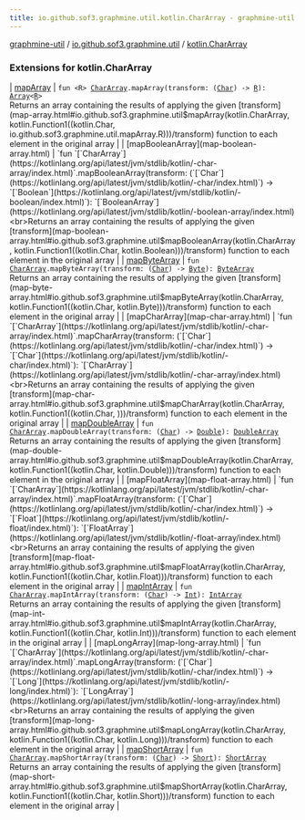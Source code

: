```yaml
---
title: io.github.sof3.graphmine.util.kotlin.CharArray - graphmine-util
---
```


[graphmine-util](../../index.html) / [io.github.sof3.graphmine.util](../index.html) / [kotlin.CharArray](./index.html)

### Extensions for kotlin.CharArray

| [mapArray](map-array.html) | `fun <R> `[`CharArray`](https://kotlinlang.org/api/latest/jvm/stdlib/kotlin/-char-array/index.html)`.mapArray(transform: (`[`Char`](https://kotlinlang.org/api/latest/jvm/stdlib/kotlin/-char/index.html)`) -> `[`R`](map-array.html#R)`): `[`Array`](https://kotlinlang.org/api/latest/jvm/stdlib/kotlin/-array/index.html)`<`[`R`](map-array.html#R)`>`<br>Returns an array containing the results of applying the given [transform](map-array.html#io.github.sof3.graphmine.util$mapArray(kotlin.CharArray, kotlin.Function1((kotlin.Char, io.github.sof3.graphmine.util.mapArray.R)))/transform) function to each element in the original array |
| [mapBooleanArray](map-boolean-array.html) | `fun `[`CharArray`](https://kotlinlang.org/api/latest/jvm/stdlib/kotlin/-char-array/index.html)`.mapBooleanArray(transform: (`[`Char`](https://kotlinlang.org/api/latest/jvm/stdlib/kotlin/-char/index.html)`) -> `[`Boolean`](https://kotlinlang.org/api/latest/jvm/stdlib/kotlin/-boolean/index.html)`): `[`BooleanArray`](https://kotlinlang.org/api/latest/jvm/stdlib/kotlin/-boolean-array/index.html)<br>Returns an array containing the results of applying the given [transform](map-boolean-array.html#io.github.sof3.graphmine.util$mapBooleanArray(kotlin.CharArray, kotlin.Function1((kotlin.Char, kotlin.Boolean)))/transform) function to each element in the original array |
| [mapByteArray](map-byte-array.html) | `fun `[`CharArray`](https://kotlinlang.org/api/latest/jvm/stdlib/kotlin/-char-array/index.html)`.mapByteArray(transform: (`[`Char`](https://kotlinlang.org/api/latest/jvm/stdlib/kotlin/-char/index.html)`) -> `[`Byte`](https://kotlinlang.org/api/latest/jvm/stdlib/kotlin/-byte/index.html)`): `[`ByteArray`](https://kotlinlang.org/api/latest/jvm/stdlib/kotlin/-byte-array/index.html)<br>Returns an array containing the results of applying the given [transform](map-byte-array.html#io.github.sof3.graphmine.util$mapByteArray(kotlin.CharArray, kotlin.Function1((kotlin.Char, kotlin.Byte)))/transform) function to each element in the original array |
| [mapCharArray](map-char-array.html) | `fun `[`CharArray`](https://kotlinlang.org/api/latest/jvm/stdlib/kotlin/-char-array/index.html)`.mapCharArray(transform: (`[`Char`](https://kotlinlang.org/api/latest/jvm/stdlib/kotlin/-char/index.html)`) -> `[`Char`](https://kotlinlang.org/api/latest/jvm/stdlib/kotlin/-char/index.html)`): `[`CharArray`](https://kotlinlang.org/api/latest/jvm/stdlib/kotlin/-char-array/index.html)<br>Returns an array containing the results of applying the given [transform](map-char-array.html#io.github.sof3.graphmine.util$mapCharArray(kotlin.CharArray, kotlin.Function1((kotlin.Char, )))/transform) function to each element in the original array |
| [mapDoubleArray](map-double-array.html) | `fun `[`CharArray`](https://kotlinlang.org/api/latest/jvm/stdlib/kotlin/-char-array/index.html)`.mapDoubleArray(transform: (`[`Char`](https://kotlinlang.org/api/latest/jvm/stdlib/kotlin/-char/index.html)`) -> `[`Double`](https://kotlinlang.org/api/latest/jvm/stdlib/kotlin/-double/index.html)`): `[`DoubleArray`](https://kotlinlang.org/api/latest/jvm/stdlib/kotlin/-double-array/index.html)<br>Returns an array containing the results of applying the given [transform](map-double-array.html#io.github.sof3.graphmine.util$mapDoubleArray(kotlin.CharArray, kotlin.Function1((kotlin.Char, kotlin.Double)))/transform) function to each element in the original array |
| [mapFloatArray](map-float-array.html) | `fun `[`CharArray`](https://kotlinlang.org/api/latest/jvm/stdlib/kotlin/-char-array/index.html)`.mapFloatArray(transform: (`[`Char`](https://kotlinlang.org/api/latest/jvm/stdlib/kotlin/-char/index.html)`) -> `[`Float`](https://kotlinlang.org/api/latest/jvm/stdlib/kotlin/-float/index.html)`): `[`FloatArray`](https://kotlinlang.org/api/latest/jvm/stdlib/kotlin/-float-array/index.html)<br>Returns an array containing the results of applying the given [transform](map-float-array.html#io.github.sof3.graphmine.util$mapFloatArray(kotlin.CharArray, kotlin.Function1((kotlin.Char, kotlin.Float)))/transform) function to each element in the original array |
| [mapIntArray](map-int-array.html) | `fun `[`CharArray`](https://kotlinlang.org/api/latest/jvm/stdlib/kotlin/-char-array/index.html)`.mapIntArray(transform: (`[`Char`](https://kotlinlang.org/api/latest/jvm/stdlib/kotlin/-char/index.html)`) -> `[`Int`](https://kotlinlang.org/api/latest/jvm/stdlib/kotlin/-int/index.html)`): `[`IntArray`](https://kotlinlang.org/api/latest/jvm/stdlib/kotlin/-int-array/index.html)<br>Returns an array containing the results of applying the given [transform](map-int-array.html#io.github.sof3.graphmine.util$mapIntArray(kotlin.CharArray, kotlin.Function1((kotlin.Char, kotlin.Int)))/transform) function to each element in the original array |
| [mapLongArray](map-long-array.html) | `fun `[`CharArray`](https://kotlinlang.org/api/latest/jvm/stdlib/kotlin/-char-array/index.html)`.mapLongArray(transform: (`[`Char`](https://kotlinlang.org/api/latest/jvm/stdlib/kotlin/-char/index.html)`) -> `[`Long`](https://kotlinlang.org/api/latest/jvm/stdlib/kotlin/-long/index.html)`): `[`LongArray`](https://kotlinlang.org/api/latest/jvm/stdlib/kotlin/-long-array/index.html)<br>Returns an array containing the results of applying the given [transform](map-long-array.html#io.github.sof3.graphmine.util$mapLongArray(kotlin.CharArray, kotlin.Function1((kotlin.Char, kotlin.Long)))/transform) function to each element in the original array |
| [mapShortArray](map-short-array.html) | `fun `[`CharArray`](https://kotlinlang.org/api/latest/jvm/stdlib/kotlin/-char-array/index.html)`.mapShortArray(transform: (`[`Char`](https://kotlinlang.org/api/latest/jvm/stdlib/kotlin/-char/index.html)`) -> `[`Short`](https://kotlinlang.org/api/latest/jvm/stdlib/kotlin/-short/index.html)`): `[`ShortArray`](https://kotlinlang.org/api/latest/jvm/stdlib/kotlin/-short-array/index.html)<br>Returns an array containing the results of applying the given [transform](map-short-array.html#io.github.sof3.graphmine.util$mapShortArray(kotlin.CharArray, kotlin.Function1((kotlin.Char, kotlin.Short)))/transform) function to each element in the original array |

